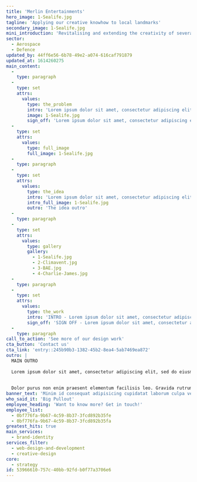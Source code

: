 ```yaml
---
title: 'Merlin Entertainments'
hero_image: 1-Sealife.jpg
tagline: 'Applying our creative knowhow to local landmarks'
secondary_image: 1-Sealife.jpg
mini_introduction: 'Revitalising and extending the creativity of several well-loved local venues for a giant of the entertainment industry'
sector:
  - Aerospace
  - Defence
updated_by: 44ff6e56-6b78-49e2-a074-616caf791879
updated_at: 1614260275
main_content:
  -
    type: paragraph
  -
    type: set
    attrs:
      values:
        type: the_problem
        intro: 'Lorem ipsum dolor sit amet, consectetur adipiscing elit, sed do eiusmod tempor incididunt ut labore et dolore magna aliqua. Mattis molestie a iaculis at. Lectus arcu bibendum at varius. Tincidunt nunc pulvinar sapien et ligula ullamcorper malesuada proin libero. Nisl pretium fusce id velit ut tortor. Adipiscing elit duis tristique sollicitudin nibh sit amet commodo. Consectetur a erat nam at lectus urna duis. Lacus sed viverra tellus in hac habitasse platea dictumst. Phasellus egestas tellus rutrum tellus pellentesque eu tincidunt tortor. '
        image: 1-Sealife.jpg
        sign_off: 'Lorem ipsum dolor sit amet, consectetur adipiscing elit, sed do eiusmod tempor incididunt ut labore et dolore magna aliqua. Mattis molestie a iaculis at. Lectus arcu bibendum at varius.'
  -
    type: set
    attrs:
      values:
        type: full_image
        full_image: 1-Sealife.jpg
  -
    type: paragraph
  -
    type: set
    attrs:
      values:
        type: the_idea
        intro: 'Lorem ipsum dolor sit amet, consectetur adipiscing elit, sed do eiusmod tempor incididunt ut labore et dolore magna aliqua. Mattis molestie a iaculis at. Lectus arcu bibendum at varius. Tincidunt nunc pulvinar sapien et ligula ullamcorper malesuada proin libero. Nisl pretium fusce id velit ut tortor. Adipiscing elit duis tristique sollicitudin nibh sit amet commodo. Consectetur a erat nam at lectus urna duis. Lacus sed viverra tellus in hac habitasse platea dictumst. Phasellus egestas tellus rutrum tellus pellentesque eu tincidunt tortor'
        intro_full_image: 1-Sealife.jpg
        outro: 'The idea outro'
  -
    type: paragraph
  -
    type: set
    attrs:
      values:
        type: gallery
        gallery:
          - 1-Sealife.jpg
          - 2-Climavent.jpg
          - 3-BAE.jpg
          - 4-Charlie-James.jpg
  -
    type: paragraph
  -
    type: set
    attrs:
      values:
        type: the_work
        intro: 'INTRO - Lorem ipsum dolor sit amet, consectetur adipiscing elit, sed do eiusmod tempor incididunt ut labore et dolore magna aliqua. Mattis molestie a iaculis at. Lectus arcu bibendum at varius. Tincidunt nunc pulvinar sapien et ligula ullamcorper malesuada proin libero. Nisl pretium fusce id velit ut tortor. Adipiscing elit duis tristique sollicitudin nibh sit amet commodo. Consectetur a erat nam at lectus urna duis. Lacus sed viverra tellus in hac habitasse platea dictumst. Phasellus egestas tellus rutrum tellus pellentesque eu tincidunt tortor. '
        sign_off: 'SIGN OFF - Lorem ipsum dolor sit amet, consectetur adipiscing elit, sed do eiusmod tempor incididunt ut labore et dolore magna aliqua. Mattis molestie a iaculis at. Lectus arcu bibendum at varius. Tincidunt nunc pulvinar sapien et ligula ullamcorper malesuada proin libero. Nisl pretium fusce id velit ut tortor. Adipiscing elit duis tristique sollicitudin nibh sit amet commodo. Consectetur a erat nam at lectus urna duis. Lacus sed viverra tellus in hac habitasse platea dictumst. Phasellus egestas tellus rutrum tellus pellentesque eu tincidunt tortor. '
  -
    type: paragraph
call_to_action: 'See more of our design work'
cta_button: 'Contact us'
cta_link: 'entry::245b90b3-1382-45b2-8ea4-5ab7469ea872'
outro: |
  MAIN OUTRO 
  
  Lorem ipsum dolor sit amet, consectetur adipiscing elit, sed do eiusmod tempor incididunt ut labore et dolore magna aliqua. Mattis molestie a iaculis at. Lectus arcu bibendum at varius. Tincidunt nunc pulvinar sapien et ligula ullamcorper malesuada proin libero. Nisl pretium fusce id velit ut tortor. Adipiscing elit duis tristique sollicitudin nibh sit amet commodo. Consectetur a erat nam at lectus urna duis. Lacus sed viverra tellus in hac habitasse platea dictumst. Phasellus egestas tellus rutrum tellus pellentesque eu tincidunt tortor. 
  
  
  Dolor purus non enim praesent elementum facilisis leo. Gravida rutrum quisque non tellus. Magna ac placerat vestibulum lectus mauris ultrices. Tincidunt eget nullam non nisi est sit amet facilisis magna. Sed ullamcorper morbi tincidunt ornare massa eget egestas. Etiam sit amet nisl purus in mollis. Ac turpis egestas integer eget aliquet nibh praesent tristique. Ac turpis egestas maecenas pharetra convallis posuere. Sit amet massa vitae tortor condimentum lacinia quis vel.
banner_text: 'Minim id consequat adipisicing cupidatat laborum culpa veniam non consectetur et duis pariatur reprehenderit eu ex consectetur. Sunt nisi qui eiusmod ut cillum laborum Lorem officia aliquip laboris ullamco nostrud laboris non irure laboris. Cillum dolore labore Lorem deserunt mollit voluptate esse incididunt ex dolor.'
who_said_it: 'Big Pullout'
employee_heading: 'Want to know more? Get in touch!'
employee_list:
  - 0bf776fa-9b67-4c59-8b37-3fcd892b35fe
  - 0bf776fa-9b67-4c59-8b37-3fcd892b35fa
greatest_hits: true
main_services:
  - brand-identity
services_filter:
  - web-design-and-development
  - creative-design
core:
  - strategy
id: 53966610-757c-40bb-92fd-b0f77a3706e6
---
```

